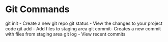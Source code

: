 # Git Commands

git init - Create a new git repo
git status - View the changes to your project code
git add - Add files to staging area
git commit- Creates a new commit with files from staging area
git log - View recent commits
